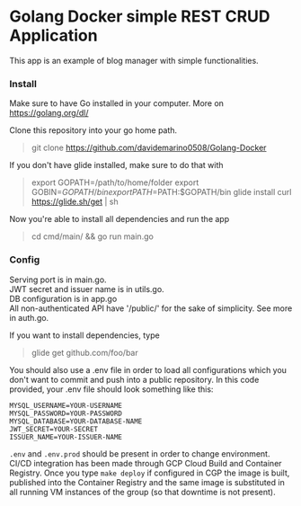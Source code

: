 # Golang Docker simple REST CRUD Application

This app is an example of blog manager with simple functionalities.

### Install

Make sure to have Go installed in your computer. More on https://golang.org/dl/

Clone this repository into your go home path.

> git clone https://github.com/davidemarino0508/Golang-Docker

If you don't have glide installed, make sure to do that with

> export GOPATH=/path/to/home/folder
> export GOBIN=$GOPATH/bin
> export PATH=$PATH:$GOPATH/bin
> glide install
> curl https://glide.sh/get | sh

Now you're able to install all dependencies and run the app

> cd cmd/main/ && go run main.go

### Config

Serving port is in main.go. <br>
JWT secret and issuer name is in utils.go. <br>
DB configuration is in app.go <br>
All non-authenticated API have '/public/' for the sake of simplicity. See more in auth.go. <br>

If you want to install dependencies, type

> glide get github.com/foo/bar

You should also use a .env file in order to load all configurations which you don't want to commit and push into a
public repository. In this code provided, your .env file should look something like this:

```
MYSQL_USERNAME=YOUR-USERNAME
MYSQL_PASSWORD=YOUR-PASSWORD
MYSQL_DATABASE=YOUR-DATABASE-NAME
JWT_SECRET=YOUR-SECRET
ISSUER_NAME=YOUR-ISSUER-NAME
```

```.env``` and ```.env.prod``` should be present in order to change environment.
CI/CD integration has been made through GCP Cloud Build and Container Registry. Once you type ```make deploy```
if configured in CGP the image is built, published into the Container Registry and the same image is substituted
in all running VM instances of the group (so that downtime is not present).
